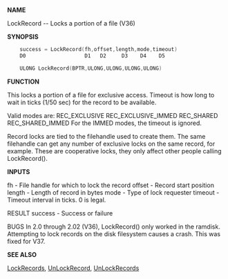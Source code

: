 
**NAME**

LockRecord -- Locks a portion of a file (V36)

**SYNOPSIS**

```c
    success = LockRecord(fh,offset,length,mode,timeout)
    D0                   D1   D2     D3    D4    D5

    ULONG LockRecord(BPTR,ULONG,ULONG,ULONG,ULONG)

```
**FUNCTION**

This locks a portion of a file for exclusive access.  Timeout is how
long to wait in ticks (1/50 sec) for the record to be available.

Valid modes are:
REC_EXCLUSIVE
REC_EXCLUSIVE_IMMED
REC_SHARED
REC_SHARED_IMMED
For the IMMED modes, the timeout is ignored.

Record locks are tied to the filehandle used to create them.  The
same filehandle can get any number of exclusive locks on the same
record, for example.  These are cooperative locks, they only
affect other people calling LockRecord().

**INPUTS**

fh      - File handle for which to lock the record
offset  - Record start position
length  - Length of record in bytes
mode    - Type of lock requester
timeout - Timeout interval in ticks.  0 is legal.

RESULT
success - Success or failure

BUGS
In 2.0 through 2.02 (V36), LockRecord() only worked in the ramdisk.
Attempting to lock records on the disk filesystem causes a crash.
This was fixed for V37.

**SEE ALSO**

[LockRecords](LockRecords), [UnLockRecord](UnLockRecord), [UnLockRecords](UnLockRecords)
